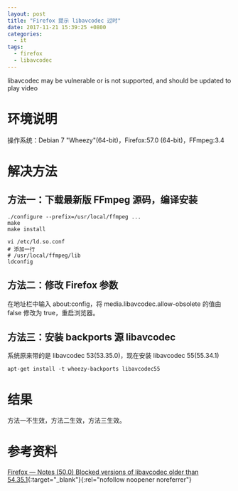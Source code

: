 ```yaml
---
layout: post
title: "Firefox 提示 libavcodec 过时"
date: 2017-11-21 15:39:25 +0800
categories:
  - it
tags:
  - firefox
  - libavcodec
---
```


libavcodec may be vulnerable or is not supported, and should be updated to play video

# 环境说明  
操作系统：Debian 7 "Wheezy"(64-bit)，Firefox:57.0 (64-bit)，FFmpeg:3.4

# 解决方法
## 方法一：下载最新版 FFmpeg 源码，编译安装
```
./configure --prefix=/usr/local/ffmpeg ...
make
make install

vi /etc/ld.so.conf
# 添加一行
# /usr/local/ffmpeg/lib
ldconfig
```
## 方法二：修改 Firefox 参数
在地址栏中输入 about:config，将 media.libavcodec.allow-obsolete 的值由 false 修改为 true，重启浏览器。

## 方法三：安装 backports 源 libavcodec
系统原来带的是 libavcodec 53(53.35.0)，现在安装 libavcodec 55(55.34.1)
```
apt-get install -t wheezy-backports libavcodec55
```
<!-- more -->

# 结果  
方法一不生效，方法二生效，方法三生效。

# 参考资料
[Firefox —  Notes (50.0) Blocked versions of libavcodec older than 54.35.1](https://www.mozilla.org/en-US/firefox/50.0/releasenotes/){:target="_blank"}{:rel="nofollow noopener noreferrer"}

